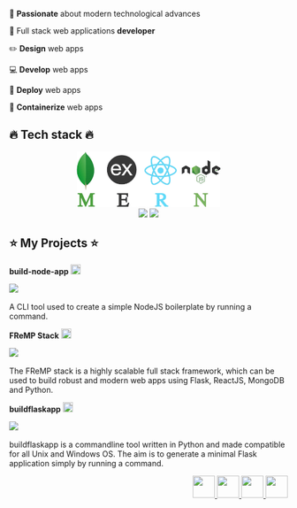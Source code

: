 <!-- <img src="https://github.com/kouul/kouul/blob/master/hans.gif"> -->
<!-- <div align="center">
<img src="https://github.com/kouul/kouul/blob/master/startlinee.png" height="180" width="100%">
</div> -->

<div align="justify">

:raised_hands: **Passionate** about modern technological advances 

:large_orange_diamond: Full stack web applications **developer**

:pencil2: **Design** web apps

:computer: **Develop** web apps

:octopus: **Deploy** web apps

:whale: **Containerize** web apps
</div>

<div>

## :fire: Tech stack :fire:
<div align="center">

<img src="https://github.com/kouul/kouul/blob/master/MERN-stack.png" height="100">
<br />
<img src="https://cdn3.iconfinder.com/data/icons/logos-and-brands-adobe/512/97_Docker-128.png" height="70">
<img src="https://cdn3.iconfinder.com/data/icons/logos-brands-3/24/logo_brand_brands_logos_ubuntu-256.png" height="70">
</div>

## :star: My Projects :star:

**build-node-app**
<a href="https://www.npmjs.com/package/build-node-app">
<img src="https://cdn0.iconfinder.com/data/icons/octicons/1024/link-external-256.png" height="18" width="18">
</a>

<a href="https://github.com/hackersdotmu/build-node-app/stargazers"><img src="https://img.shields.io/github/stars/hackersdotmu/build-node-app" atl="Stars"></a>

A CLI tool used to create a simple NodeJS boilerplate by running a command.

**FReMP Stack**
<a href="https://fremp.github.io/">
<img src="https://cdn0.iconfinder.com/data/icons/octicons/1024/link-external-256.png" height="18" width="18">
</a>

<a href="https://github.com/FReMP/FReMP/stargazers"><img src="https://img.shields.io/github/stars/FReMP/FReMP" atl="Stars"></a>

The FReMP stack is a highly scalable full stack framework, which can be used to build robust and modern web apps using Flask, ReactJS, MongoDB and Python.

**buildflaskapp**
<a href="https://buildflaskapp.kouul.website/">
<img src="https://cdn0.iconfinder.com/data/icons/octicons/1024/link-external-256.png" height="18" width="18">
</a>

<a href="https://github.com/buildflaskapp/buildflaskapp/stargazers"><img src="https://img.shields.io/github/stars/buildflaskapp/buildflaskapp" atl="Stars"></a>

buildflaskapp is a commandline tool written in Python and made compatible for all Unix and Windows OS. The aim is to generate a minimal Flask application simply by running a command.

<div align="right">
<a href="https://twitter.com/akhilmaulloo">
<img src="https://cdn3.iconfinder.com/data/icons/social-media-chamfered-corner/154/twitter-256.png" height="40" width="40">
</a>
<a href="https://linkedin.com/in/akhilmaulloo">
<img src="https://cdn0.iconfinder.com/data/icons/social-flat-rounded-rects/512/linkedin-256.png" height="40" width="40">
</a>
<a href="https://hansmaulloo.com">
<img src="https://cdn.iconscout.com/icon/free/png-512/www-11-112203.png" height="40" width="40">
</a>
<a href="https://dev.to/kouul">
<img src="https://cdn3.iconfinder.com/data/icons/logos-and-brands-adobe/512/84_Dev-256.png" height="40" width="40">
</a>
</div>

</div>